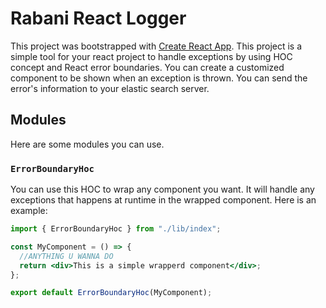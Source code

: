 # Rabani React Logger

This project was bootstrapped with [Create React App](https://github.com/facebook/create-react-app).
This project is a simple tool for your react project to handle exceptions by using HOC concept and React error boundaries.
You can create a customized component to be shown when an exception is thrown.
You can send the error's information to your elastic search server.

## Modules

Here are some modules you can use.

### `ErrorBoundaryHoc`

You can use this HOC to wrap any component you want.
It will handle any exceptions that happens at runtime in the wrapped component.
Here is an example:

```jsx
import { ErrorBoundaryHoc } from "./lib/index";

const MyComponent = () => {
  //ANYTHING U WANNA DO
  return <div>This is a simple wrapperd component</div>;
};

export default ErrorBoundaryHoc(MyComponent);
```

